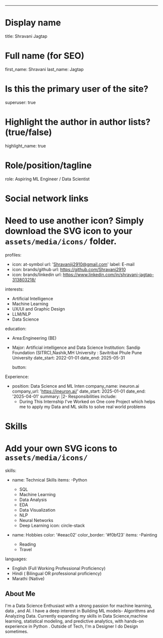 ---
# Display name
title: Shravani Jagtap


# Full name (for SEO)
first_name: Shravani
last_name: Jagtap

# Is this the primary user of the site?
superuser: true

# Highlight the author in author lists? (true/false)
highlight_name: true

# Role/position/tagline
role: Aspiring ML Engineer / Data Scientist


# Social network links
# Need to use another icon? Simply download the SVG icon to your `assets/media/icons/` folder.
profiles:
  - icon: at-symbol
    url: 'Shravaniij2910@gmail.com'
    label: E-mail
  - icon: brands/github
    url: https://github.com/Shravani2910
  - icon: brands/linkedin
    url: https://www.linkedin.com/in/shravani-jagtap-313803218/
  
interests:
  - Artificial Intelligence
  - Machine Learning
  - UX/UI and Graphic Design
  - LLM/NLP
  - Data Science

education:
  - Area:Engineering (BE)
  - Major: Artificial intelligence and Data Science
    Institution: Sandip Foundation (SITRC),Nashik,MH
    University : Savitribai Phule Pune University
    date_start: 2022-01-01
    date_end: 2025-05-31

     
    button:

Experience:
  - position: Data Science and ML Inten
    company_name: ineuron.ai
    company_url: 'https://ineuron.ai/'
    date_start: 2025-01-01
    date_end: '2025-04-01'
    summary: |2-
      Responsibilities include:
      - During This Internship I've Worked on One core Project which helps me to apply my Data and ML skills to solve real world problems
    

# Skills
# Add your own SVG icons to `assets/media/icons/`
skills:
  - name: Technical Skills
    items:
      -Python
      - SQL
      - Machine Learning
      - Data Analysis
      - EDA
      - Data Visualization
      - NLP
      - Neural Networks
      - Deep Learning 
        icon: circle-stack
        
  - name: Hobbies
    color: '#eeac02'
    color_border: '#f0bf23'
    items:
      -Painting
      - Reading
      - Travel

languages:
  - English (Full Working Professional Proficiency)
  - Hindi ( Bilingual OR professional proficiency)
  - Marathi (Native)


## About Me

I'm a Data Science Enthusiast with a strong passion for machine learning, data , and AI.
I have a deep interest in Building ML models- Algorithms and Analyzing Data. Currently expanding my skills in Data Science,machine learning, statistical modeling, and predictive analytics, with hands-on experience in Python . 
Outside of Tech, I'm a Designer I do Design sometimes.
